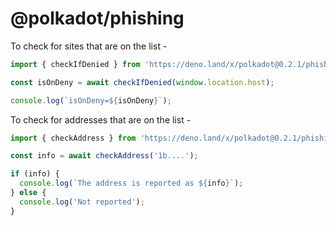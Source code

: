 # @polkadot/phishing

To check for sites that are on the list -

```js
import { checkIfDenied } from 'https://deno.land/x/polkadot@0.2.1/phishing/mod.ts';

const isOnDeny = await checkIfDenied(window.location.host);

console.log(`isOnDeny=${isOnDeny}`);
```

To check for addresses that are on the list -

```js
import { checkAddress } from 'https://deno.land/x/polkadot@0.2.1/phishing/mod.ts';

const info = await checkAddress('1b....');

if (info) {
  console.log(`The address is reported as ${info}`);
} else {
  console.log('Not reported');
}
```
